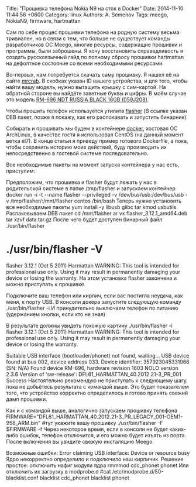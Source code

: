 Title: "Прошивка телефона Nokia N9 на сток в Docker"
Date: 2014-11-10 11:44:56 +0600
Category: linux
Authors: A. Semenov
Tags: meego, NokiaN9, firmware, hartmattan

Сам по себе процес прошивки телефона на родную систему весьма тривиален, но в связи с тем, что больше не существует команды разработчиков ОС Meego, многие ресурсы, содержащие прошивки и программы, были заброшены. Я хочу восстановить справедливость и создать русскоязычный гайд по полному сбросу прошивки hartmattan на дефолтное состояние со всеми необходимыми ресурсами.

<!--more-->

Во-первых, нам потребуется скачать саму прошивку. Я нашел её на сайте [mrcrab][l00]. В скобках указан ID вашего устройства, и для того, чтобы найти вашу модель, нужно вытащить крышку с сим-картой. На обратной стороне вы найдёте заветные буквы и цифры. В моём случае это модель [RM-696 NDT RUSSIA BLACK 16GB (059J208)][l01]. 

Чтобы прошить телефон используется утилита [flasher][l02] (В ссылке указан DEB пакет, позже я покажу, как его распокавать и запустить бинарник).

Собирать и прошивать мы будем в контейнере [docker][l03], хостовая ОС ArchLinux, в качестве гостя я использовал CentOS (на данный момент ветка el7). В конце статьи я приведу пример готового Dockerfile, а пока, чтобы сохранить историю моих действий, буду производить их непосредственно в гостевой системе последовательно.

Все необходимые пакеты на момент запуска контейнера у нас есть, приступим:

Предположим, что прошивка и flasher будут лежать у нас в родительской системе в папке /tmp/flasher и запускаем контейнер
docker run -i -t --name flasher --privileged -v /dev/bus/usb:/dev/bus/usb -v /tmp/flasher/:/mnt/flasher centos /bin/bash
Теперь нужно установить все необходимые пакеты
yum install -y libusb glibc tar kmod usbutils
Распаковываем DEB пакет
cd /mnt/flasher
ar vx flasher_3.12.1_amd64.deb
tar xzvf data.tar.gz
После чего будет доступен бинарный файл ./usr/bin/flasher 
# ./usr/bin/flasher  -V
flasher 3.12.1 (Oct  5 2011) Harmattan
WARNING: This tool is intended for professional use only. Using it may result
in permanently damaging your device or losing the warranty.
На этом установка flasher закончена и можно приступать к прошивке.

Подключите ваш телефон или кирпич, если вас постигла неудача, как меня, к порту USB. В консоли докера запустите следующую команду
./usr/bin/flasher -i
И принудительно выключаем телефон по питанию (удержанием кнопки, если кто не знал)

В результате должны увидеть похожую картину
./usr/bin/flasher  -i 
flasher 3.12.1 (Oct  5 2011) Harmattan
WARNING: This tool is intended for professional use only. Using it may result
in permanently damaging your device or losing the warranty.

Suitable USB interface (bootloader/phonet) not found, waiting...
USB device found at bus 002, device address 033.
Device identifier: 357923045331966 (SN: N/A)
Found device RM-696, hardware revision 1603
NOLO version 2.3.6
Version of 'sw-release': DFL61_HARMATTAN_40.2012.21-3_PR_001
Success
Настоятельно рекомендую не приступать к следующему шагу, пока не добьётесь результата с командой выше. Это будет показателем того, что устройство корректно определилось и готово принять свежий дамп прошивки.

Как и с командой выше, аналогично запускаем прошивку телефона
FIRMWARE="DFL61_HARMATTAN_40.2012.21-3_PR_LEGACY_001-OEM1-958_ARM.bin" #тут укажите вашу прошивку
./usr/bin/flasher -F $FIRMWARE -f
Через некоторое время, если в консоли не будет каких-либо ошибок, телефон отключится, и его можно будет изъять из порта. После включения вы увидите свежую инсталяцию Meego.

Возможные ошибки:
Error claiming USB interface: Device or resource busy
Ядро некорректно определило и подключило наш кирпичик. Решение простое: отключить нафиг модули ядра
rmmmod cdc_phonet phonet
Или отключить их загрузку в modprobe.d
#cat /etc/modprobe.d/50-blacklist.conf 
blacklist cdc_phonet
blacklist phonet

[l00]: http://www.mrcrab.net/nokia/Nokia_N9.html?productID=4823499691&productType=RM-696&releaseID=7048842309&version=40.2012.21.3
[l01]: https://www.dropbox.com/s/vqm3c8g3ngm8unz/DFL61_HARMATTAN_40.2012.21-3_PR_LEGACY_001-OEM1-958_ARM.bin
[l02]: https://www.dropbox.com/s/9yibrqpieqkaly1/flasher_3.12.1_amd64.deb
[l03]: https://www.docker.com/
